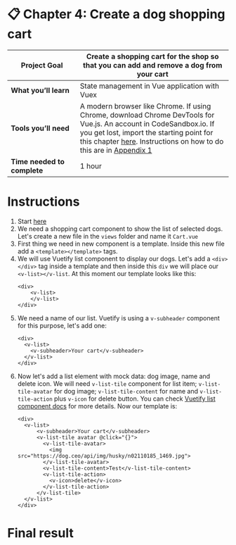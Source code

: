 # 📋 Chapter 4: Create a dog shopping cart

| **Project&nbsp;Goal** | Create a shopping cart for the shop so that you can add and remove a dog from your cart                                                                                                                                   |
| --------------------------- | ------------------------------------------------------------------------------------------------------------------------------------------------------------------------------------------------ |
| **What&nbsp;you’ll&nbsp;learn**       | State management in Vue application with Vuex                                                                                             |
| **Tools&nbsp;you’ll&nbsp;need**       | A modern browser like Chrome. If using Chrome, download Chrome DevTools for Vue.js. An account in CodeSandbox.io. If you get lost, import the starting point for this chapter [here](https://github.com/VueVixens/projects/tree/master/chapter-3-end). Instructions on how to do this are in [Appendix 1](appendix_1.md) |
| **Time needed to complete** | 1 hour                                                                                                                                                                                     |

# Instructions
1. Start [here](https://github.com/VueVixens/projects/tree/master/chapter-3-end)
2. We need a shopping cart component to show the list of selected dogs. Let's create a new file in the `views` folder and name it `Cart.vue`
3. First thing we need in new component is a template. Inside this new file add a `<template></template>` tags.
4. We will use Vuetify list component to display our dogs. Let's add a `<div></div>` tag inside a template and then inside this `div` we will place our `<v-list></v-list`. At this moment our template looks like this:
	```
	<div>
		<v-list>
		</v-list>
	</div>
	```
5. We need a name of our list. Vuetify is using a `v-subheader` component for this purpose, let's add one:
	```
	<div>
	  <v-list>
	    <v-subheader>Your cart</v-subheader>
	  </v-list>
	</div>
	```
6. Now let's add a list element with mock data: dog image, name and delete icon. We will need `v-list-tile` component for list item; `v-list-tile-avatar` for dog image; `v-list-tile-content` for name and `v-list-tile-action` plus `v-icon` for delete button. You can check [Vuetify list component docs](https://vuetifyjs.com/en/components/lists) for more details. Now our template is:
	```
	<div>
	  <v-list>
	      <v-subheader>Your cart</v-subheader>
	      <v-list-tile avatar @click="{}">
	        <v-list-tile-avatar>
	          <img src="https://dog.ceo/api/img/husky/n02110185_1469.jpg">
	        </v-list-tile-avatar>
	        <v-list-tile-content>Test</v-list-tile-content>
	        <v-list-tile-action>
	          <v-icon>delete</v-icon>
	        </v-list-tile-action>
	      </v-list-tile>
	  </v-list>
	</div>
	```


# Final result
![]()